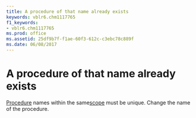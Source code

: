 ```yaml
---
title: A procedure of that name already exists
keywords: vblr6.chm1117765
f1_keywords:
- vblr6.chm1117765
ms.prod: office
ms.assetid: 25df9b7f-f1ae-60f3-612c-c3ebc78c889f
ms.date: 06/08/2017
---
```



# A procedure of that name already exists

[Procedure](../../Glossary/vbe-glossary.md#Procedure) names within the same[scope](../../Glossary/vbe-glossary.md#scope) must be unique. Change the name of the procedure.


